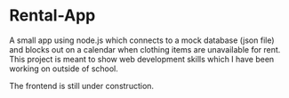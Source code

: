 # Rental-App
A small app using node.js which connects to a mock database (json file) and blocks out on a calendar when clothing items are unavailable for rent. This project is meant to show web development skills which I have been working on outside of school. 

The frontend is still under construction. 

